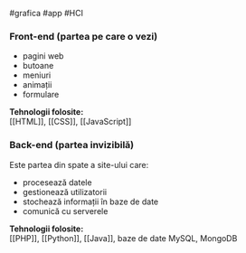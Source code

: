#grafica 
#app #HCI 
### Front-end (partea pe care o vezi)
- pagini web
- butoane
- meniuri
- animații
- formulare

**Tehnologii folosite:**  
[[HTML]], [[CSS]], [[JavaScript]]
### Back-end (partea invizibilă)

Este partea din spate a site-ului care:
- procesează datele
- gestionează utilizatorii
- stochează informații în baze de date
- comunică cu serverele

**Tehnologii folosite:**  
[[PHP]], [[Python]], [[Java]], baze de date MySQL, MongoDB
